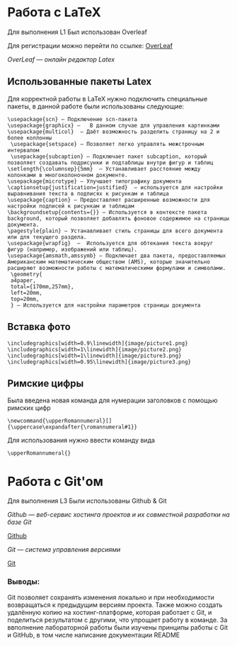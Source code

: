 # Работа с LaTeX 

Для выполнения L1
Был использован Overleaf

Для регистрации можно перейти по ссылке:
[OverLeaf](https://www.overleaf.com)

*OverLeaf — онлайн редактор Latex* 
## Использованные пакеты Latex

Для корректной работы в LaTeX нужно подключить специальные пакеты, в данной работе были использованы следующие:

```
\usepackage{scn} — Подключение scn-пакета
\usepackage{graphicx} —   В данном случае для управления картинками
\usepackage{multicol}  — Даёт возможность разделить страницу на 2 и более коллонны 
 \usepackage{setspace} — Позволяет легко управлять межстрочным интервалом 
 \usepackage{subcaption} — Подключает пакет subcaption, который позволяет создавать подрисунки и подтаблицы внутри фигур и таблиц
\setlength{\columnsep}{5mm}  — Устанавливает расстояние между колонками в многоколоночном документе. 
\usepackage{microtype} — Улучшает типографику документа
\captionsetup{justification=justified}  — используется для настройки выравнивания текста в подписях к рисункам и таблица
\usepackage{caption} — Предоставляет расширенные возможности для настройки подписей к рисункам и таблицам
\backgroundsetup{contents={}} — Используется в контексте пакета background, который позволяет добавлять фоновое содержимое на страницы документа. 
\pagestyle{plain} — Устанавливает стиль страницы для всего документа или для текущего раздела.
\usepackage{wrapfig}  —  Используется для обтекания текста вокруг фигур (например, изображений или таблиц).
\usepackage{amsmath,amssymb} — Подключает два пакета, предоставляемых Американским математическим обществом (AMS), которые значительно расширяют возможности работы с математическими формулами и символами.
 \geometry{
 a4paper,
 total={170mm,257mm},
 left=20mm,
 top=20mm,
 } — Используется для настройки параметров страницы документа
```

 ## Вставка фото

```\includegraphics[width=0.9\linewidth]{image/picture.png}
\includegraphics[width=0.9\linewidth]{image/picture1.png}
\includegraphics[width=1\linewidth]{image/picture2.png}
\includegraphics[width=1\linewidth]{image/picture3.png}
\includegraphics[width=0.95\linewidth]{image/picture3.png}
```

## Римские цифры
 Была введена новая команда для нумерации заголовков с помощью римских цифр

```\newcommand{\upperRomannumeral}[]{\uppercase\expandafter{\romannumeral#1}}```

Для использования нужно ввести команду вида

```\upperRomannumeral{}```

# Работа с Git'ом

Для выполнения L3
Были использованы Github & Git

*Github — веб-сервис хостинга проектов и их совместной разработки на базе Git*

[Github](https://github.com/)

*Git — система управления версиями*

[Git](https://git-scm.com/)
### Выводы:
Git позволяет сохранять изменения локально и при необходимости возвращаться к предыдущим версиям проекта. Также можно создать удалённую копию на хостинг-платформе, которая работает с Git, и поделиться результатом с другими, что упрощает работу в команде. За ввполнение лабораторной работы были изучены принципы работы с Git и GitHub, в том числе написание документации READMЕ
